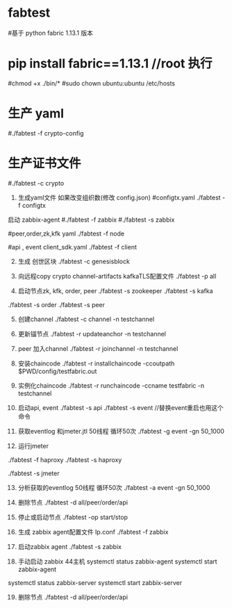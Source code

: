 # fabtest

#基于 python fabric 1.13.1 版本
# pip install fabric==1.13.1    //root 执行

#chmod +x ./bin/*
#sudo chown ubuntu:ubuntu /etc/hosts
# 生产 yaml
#./fabtest -f crypto-config
# 生产证书文件
#./fabtest -c crypto

1. 生成yaml文件  如果改变组织数(修改 config.json)
#configtx.yaml
./fabtest -f configtx

启动 zabbix-agent
#./fabtest -f zabbix
#./fabtest -s zabbix

#peer,order,zk,kfk yaml
./fabtest -f node

#api , event client_sdk.yaml
./fabtest -f client

2. 生成 创世区块
./fabtest -c genesisblock

3. 向远程copy crypto channel-artifacts kafkaTLS配置文件
./fabtest -p all
 
4. 启动节点zk, kfk, order, peer
./fabtest -s zookeeper
./fabtest -s kafka

./fabtest -s order
./fabtest -s peer

5. 创建channel
./fabtest -c channel -n testchannel

6. 更新锚节点
./fabtest -r updateanchor -n testchannel

7. peer 加入channel
./fabtest -r joinchannel -n testchannel

8. 安装chaincode
./fabtest -r installchaincode -ccoutpath $PWD/config/testfabric.out

9. 实例化chaincode
./fabtest -r runchaincode -ccname testfabric -n testchannel

10. 启动api, event
./fabtest -s api
./fabtest -s event    //替换event重启也用这个命令

11. 获取eventlog 和jmeter.jtl 50线程 循环50次
./fabtest -g event -gn 50_1000

12. 运行jmeter

./fabtest -f haproxy
./fabtest -s haproxy

./fabtest -s jmeter

13. 分析获取的eventlog  50线程 循环50次
./fabtest -a event -gn 50_1000

14. 删除节点
./fabtest -d all/peer/order/api

15. 停止或启动节点
./fabtest -op start/stop

16. 生成 zabbix agent配置文件 Ip.conf
./fabtest -f zabbix

17. 启动zabbix agent
./fabtest -s zabbix

18. 手动启动 zabbix   44主机
systemctl status zabbix-agent
systemctl start zabbix-agent

systemctl status zabbix-server
systemctl start zabbix-server

19. 删除节点
./fabtest -d all/peer/order/api


